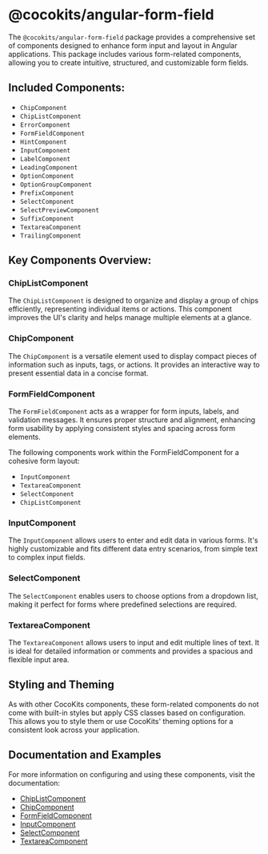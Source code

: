 # @cocokits/angular-form-field
The `@cocokits/angular-form-field` package provides a comprehensive set of components designed to enhance form input and layout in Angular applications. This package includes various form-related components, allowing you to create intuitive, structured, and customizable form fields.

## Included Components:
- `ChipComponent`
- `ChipListComponent`
- `ErrorComponent`
- `FormFieldComponent`
- `HintComponent`
- `InputComponent`
- `LabelComponent`
- `LeadingComponent`
- `OptionComponent`
- `OptionGroupComponent`
- `PrefixComponent`
- `SelectComponent`
- `SelectPreviewComponent`
- `SuffixComponent`
- `TextareaComponent`
- `TrailingComponent`


## Key Components Overview:

### ChipListComponent
The `ChipListComponent` is designed to organize and display a group of chips efficiently, representing individual items or actions. This component improves the UI's clarity and helps manage multiple elements at a glance.

### ChipComponent
The `ChipComponent` is a versatile element used to display compact pieces of information such as inputs, tags, or actions. It provides an interactive way to present essential data in a concise format.

### FormFieldComponent
The `FormFieldComponent` acts as a wrapper for form inputs, labels, and validation messages. It ensures proper structure and alignment, enhancing form usability by applying consistent styles and spacing across form elements.

The following components work within the FormFieldComponent for a cohesive form layout:

- `InputComponent`
- `TextareaComponent`
- `SelectComponent`
- `ChipListComponent`

### InputComponent
The `InputComponent` allows users to enter and edit data in various forms. It's highly customizable and fits different data entry scenarios, from simple text to complex input fields.

### SelectComponent
The `SelectComponent` enables users to choose options from a dropdown list, making it perfect for forms where predefined selections are required.

### TextareaComponent
The `TextareaComponent` allows users to input and edit multiple lines of text. It is ideal for detailed information or comments and provides a spacious and flexible input area.

## Styling and Theming
As with other CocoKits components, these form-related components do not come with built-in styles but apply CSS classes based on configuration. This allows you to style them or use CocoKits' theming options for a consistent look across your application.

## Documentation and Examples
For more information on configuring and using these components, visit the documentation:

- [ChipListComponent](https://angular-docs.cocokits.com/?path=/docs/ui-components-chip-list--docs)
- [ChipComponent](https://angular-docs.cocokits.com/?path=/docs/ui-components-chip--docs)
- [FormFieldComponent](https://angular-docs.cocokits.com/?path=/docs/ui-components-form-field--docs)
- [InputComponent](https://angular-docs.cocokits.com/?path=/docs/ui-components-input--docs)
- [SelectComponent](https://angular-docs.cocokits.com/?path=/docs/ui-components-select--docs)
- [TextareaComponent](https://angular-docs.cocokits.com/?path=/docs/ui-components-textarea--docs)